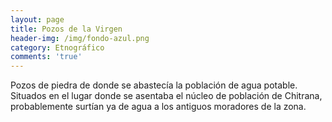 ```yaml
---
layout: page
title: Pozos de la Virgen
header-img: /img/fondo-azul.png
category: Etnográfico
comments: 'true'
---
```



Pozos de piedra de donde se abastecía la población de agua potable. Situados en el lugar donde se asentaba el núcleo de población de Chitrana, probablemente surtían ya de agua a los antiguos moradores de la zona.
